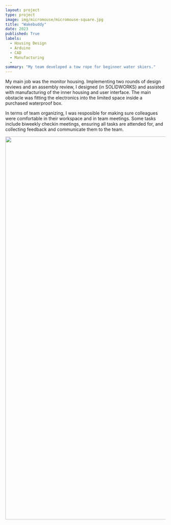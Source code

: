 ```yaml
---
layout: project
type: project
image: img/micromouse/micromouse-square.jpg
title: "Wakebuddy"
date: 2023
published: True
labels:
  - Housing Design
  - Arduino
  - CAD
  - Manufacturing
  - 
summary: "My team developed a tow rope for beginner water skiers."
---
```


My main job was the monitor housing. Implementing two rounds of design reviews and an assembly review, I designed (in SOLIDWORKS) and assisted with manufacturing of the inner housing and user interface. The main obstacle was fitting the electronics into the limited space inside a purchased waterproof box. 

In terms of team organizing, I was resposible for making sure colleagues were comfortable in their workspace and in team meetings. Some tasks include biweekly checkin meetings, ensuring all tasks are attended for, and collecting feedback and communicate them to the team.
<div class="text-center p-4">
  <img width="1200px" src="../img/wakebuddy/Wakebuddyproductbrochure.png" class="img-thumbnail" >
</div>
